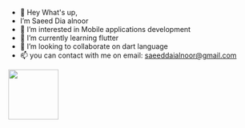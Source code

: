 - 👋 Hey What's up,
-  I’m Saeed Dia alnoor 
- 👀 I’m interested in Mobile applications development
- 🌱 I’m currently learning flutter
- 💞️ I’m looking to collaborate on dart language
- 📫 you can contact with me on email: saeeddaialnoor@gmail.com

<!---
saeed-dai-alnoor/saeed-dai-alnoor is a ✨ special ✨ repository because its `README.md` (this file) appears on your GitHub profile.
You can click the Preview link to take a look at your changes.
--->
<a href="URL_REDIRECT" target="blank"><img align="center" src="[URL_TO_YOUR_IMAGE" height="100](https://img.shields.io/badge/LinkedIn-blue)" /></a>
